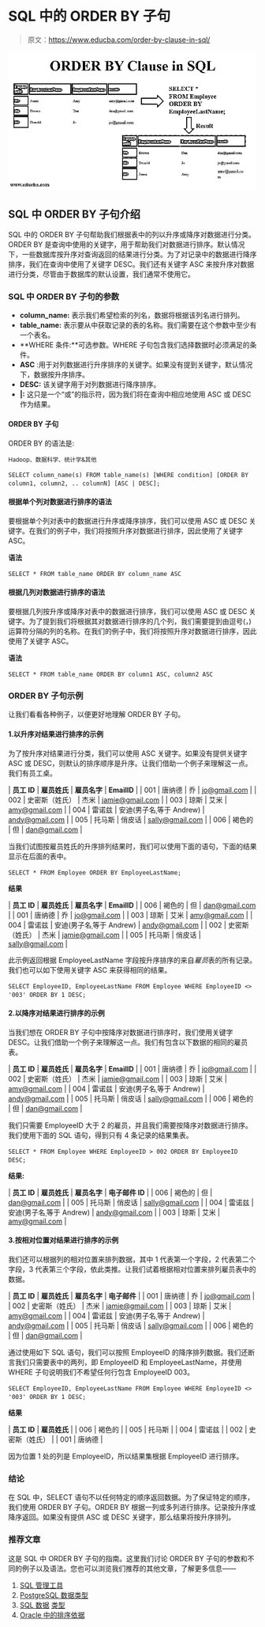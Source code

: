 # SQL 中的 ORDER BY 子句

> 原文：<https://www.educba.com/order-by-clause-in-sql/>

![ORDER BY Clause in SQL](img/cdee17a47443c3849e3fbb5a8e21f4be.png)



## SQL 中 ORDER BY 子句介绍

SQL 中的 ORDER BY 子句帮助我们根据表中的列以升序或降序对数据进行分类。ORDER BY 是查询中使用的关键字，用于帮助我们对数据进行排序。默认情况下，一些数据库按升序对查询返回的结果进行分类。为了对记录中的数据进行降序排序，我们在查询中使用了关键字 DESC。我们还有关键字 ASC 来按升序对数据进行分类，尽管由于数据库的默认设置，我们通常不使用它。

### SQL 中 ORDER BY 子句的参数

*   **column_name:** 表示我们希望检索的列名，数据将根据该列名进行排列。
*   **table_name:** 表示要从中获取记录的表的名称。我们需要在这个参数中至少有一个表名。
*   **WHERE 条件:**可选参数。WHERE 子句包含我们选择数据时必须满足的条件。
*   **ASC** :用于对列数据进行升序排序的关键字。如果没有提到关键字，默认情况下，数据按升序排序。
*   **DESC:** 该关键字用于对列数据进行降序排序。
*   **|:** 这只是一个“或”的指示符，因为我们将在查询中相应地使用 ASC 或 DESC 作为结果。

#### ORDER BY 子句

ORDER BY 的语法是:

<small>Hadoop、数据科学、统计学&其他</small>

`SELECT column_name(s)
FROM table_name(s)
[WHERE condition] [ORDER BY column1, column2, .. columnN] [ASC | DESC];`

#### 根据单个列对数据进行排序的语法

要根据单个列对表中的数据进行升序或降序排序，我们可以使用 ASC 或 DESC 关键字。在我们的例子中，我们将按照升序对数据进行排序，因此使用了关键字 ASC。

**语法**

`SELECT * FROM table_name ORDER BY column_name ASC`

#### 根据几列对数据进行排序的语法

要根据几列按升序或降序对表中的数据进行排序，我们可以使用 ASC 或 DESC 关键字。为了提到我们将根据其对数据进行排序的几个列，我们需要提到由逗号(，)运算符分隔的列的名称。在我们的例子中，我们将按照升序对数据进行排序，因此使用了关键字 ASC。

**语法**

`SELECT * FROM table_name ORDER BY column1 ASC, column2 ASC`

### ORDER BY 子句示例

让我们看看各种例子，以便更好地理解 ORDER BY 子句。

#### 1.以升序对结果进行排序的示例

为了按升序对结果进行分类，我们可以使用 ASC 关键字。如果没有提供关键字 ASC 或 DESC，则默认的排序顺序是升序。让我们借助一个例子来理解这一点。我们有员工桌。

| **员工 ID** | **雇员姓氏** | **雇员名字** | **EmailID** |
| 001 | 唐纳德 | 乔 | jo@gmail.com |
| 002 | 史密斯（姓氏） | 杰米 | jamie@gmail.com |
| 003 | 琼斯 | 艾米 | amy@gmail.com |
| 004 | 雷诺兹 | 安迪(男子名ˌ等于 Andrew) | andy@gmail.com |
| 005 | 托马斯 | 俏皮话 | sally@gmail.com |
| 006 | 褐色的 | 但 | dan@gmail.com |

当我们试图按雇员姓氏的升序排列结果时，我们可以使用下面的语句，下面的结果显示在后面的表中。

`SELECT *
FROM Employee
ORDER BY EmployeeLastName;`

**结果**

| **员工 ID** | **雇员姓氏** | **雇员名字** | **EmailID** |
| 006 | 褐色的 | 但 | dan@gmail.com |
| 001 | 唐纳德 | 乔 | jo@gmail.com |
| 003 | 琼斯 | 艾米 | amy@gmail.com |
| 004 | 雷诺兹 | 安迪(男子名ˌ等于 Andrew) | andy@gmail.com |
| 002 | 史密斯（姓氏） | 杰米 | jamie@gmail.com |
| 005 | 托马斯 | 俏皮话 | sally@gmail.com |

此示例返回根据 EmployeeLastName 字段按升序排序的来自*雇员*表的所有记录。我们也可以如下使用关键字 ASC 来获得相同的结果。

`SELECT EmployeeID, EmployeeLastName
FROM Employee
WHERE EmployeeID <> '003'
ORDER BY 1 DESC;`

#### 2.以降序对结果进行排序的示例

当我们想在 ORDER BY 子句中按降序对数据进行排序时，我们使用关键字 DESC。让我们借助一个例子来理解这一点。我们有包含以下数据的相同的雇员表。

| **员工 ID** | **雇员姓氏** | **雇员名字** | **EmailID** |
| 001 | 唐纳德 | 乔 | jo@gmail.com |
| 002 | 史密斯（姓氏） | 杰米 | jamie@gmail.com |
| 003 | 琼斯 | 艾米 | amy@gmail.com |
| 004 | 雷诺兹 | 安迪(男子名ˌ等于 Andrew) | andy@gmail.com |
| 005 | 托马斯 | 俏皮话 | sally@gmail.com |
| 006 | 褐色的 | 但 | dan@gmail.com |

我们只需要 EmployeeID 大于 2 的雇员，并且我们需要按降序对数据进行排序。我们使用下面的 SQL 语句，得到只有 4 条记录的结果集表。

`SELECT *
FROM Employee
WHERE EmployeeID > 002
ORDER BY EmployeeID DESC;`

**结果:**

| **员工 ID** | **雇员姓氏** | **雇员名字** | **电子邮件 ID** |
| 006 | 褐色的 | 但 | dan@gmail.com |
| 005 | 托马斯 | 俏皮话 | sally@gmail.com |
| 004 | 雷诺兹 | 安迪(男子名ˌ等于 Andrew) | andy@gmail.com |
| 003 | 琼斯 | 艾米 | amy@gmail.com |

#### 3.按相对位置对结果进行排序的示例

我们还可以根据列的相对位置来排列数据，其中 1 代表第一个字段，2 代表第二个字段，3 代表第三个字段，依此类推。让我们试着根据相对位置来排列雇员表中的数据。

| **员工 ID** | **雇员姓氏** | **雇员名字** | **电子邮件** |
| 001 | 唐纳德 | 乔 | jo@gmail.com |
| 002 | 史密斯（姓氏） | 杰米 | jamie@gmail.com |
| 003 | 琼斯 | 艾米 | amy@gmail.com |
| 004 | 雷诺兹 | 安迪(男子名ˌ等于 Andrew) | andy@gmail.com |
| 005 | 托马斯 | 俏皮话 | sally@gmail.com |
| 006 | 褐色的 | 但 | dan@gmail.com |

通过使用如下 SQL 语句，我们可以按照 EmployeeID 的降序排列数据。我们还断言我们只需要表中的两列，即 EmployeeID 和 EmployeeLastName，并使用 WHERE 子句说明我们不希望任何行包含 EmployeeID 003。

`SELECT EmployeeID, EmployeeLastName
FROM Employee
WHERE EmployeeID <> '003'
ORDER BY 1 DESC;`

**结果**

| **员工 ID** | **雇员姓氏** |
| 006 | 褐色的 |
| 005 | 托马斯 |
| 004 | 雷诺兹 |
| 002 | 史密斯（姓氏） |
| 001 | 唐纳德 |

因为位置 1 处的列是 EmployeeID，所以结果集根据 EmployeeID 进行排序。

### 结论

在 SQL 中，SELECT 语句不以任何特定的顺序返回数据。为了保证特定的顺序，我们使用 ORDER BY 子句。ORDER BY 根据一列或多列进行排序。记录按升序或降序返回。如果没有提供 ASC 或 DESC 关键字，那么结果将按升序排列。

### 推荐文章

这是 SQL 中 ORDER BY 子句的指南。这里我们讨论 ORDER BY 子句的参数和不同的例子以及语法。您也可以浏览我们推荐的其他文章，了解更多信息——

1.  [SQL 管理工具](https://www.educba.com/sql-management-tools/)
2.  [PostgreSQL 数据类型](https://www.educba.com/postgresql-data-types/)
3.  [SQL 数据](https://www.educba.com/sql-data-types/) [类型](https://www.educba.com/sql-data-types/)
4.  [Oracle 中的排序依据](https://www.educba.com/order-by-in-oracle/)





